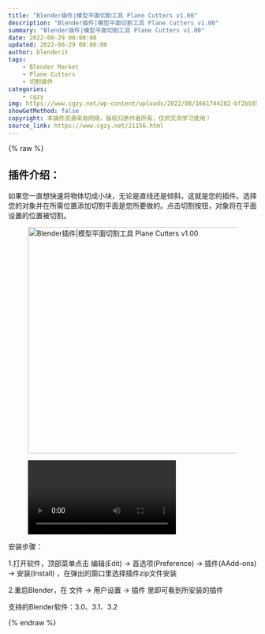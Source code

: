 ```yaml
---
title: "Blender插件|模型平面切割工具 Plane Cutters v1.00"
description: "Blender插件|模型平面切割工具 Plane Cutters v1.00"
summary: "Blender插件|模型平面切割工具 Plane Cutters v1.00"
date: 2022-08-29 00:00:00
updated: 2022-08-29 00:00:00
author: blenderit
tags: 
    - Blender Market
    - Plane Cutters
    - 切割插件
categories:
    - cgzy
img: https://www.cgzy.net/wp-content/uploads/2022/08/1661744282-bf2b585aaeb7a04.jpg
showGetMethod: false
copyright: 本插件资源来自网络，版权归原作者所有，仅供交流学习使用！
source_link: https://www.cgzy.net/21156.html
---
```


{% raw %}
<div class="wp-block-pandastudio-title"><div class="title_style_01"><h2 id="h2-0">插件介绍：</h2></div></div><p class="is-style-text-indent-2em">如果您一直想快速将物体切成小块，无论是直线还是倾斜，这就是您的插件。选择您的对象并在所需位置添加切割平面是您所要做的。点击切割按钮，对象将在平面设置的位置被切割。</p><div class="wp-block-image is-style-border-round-and-with-shadow"><figure class="aligncenter size-full"><img fetchpriority="high" decoding="async" width="512" height="458" src="https://www.cgzy.net/wp-content/uploads/2022/08/1661744282-bf2b585aaeb7a04.jpg" class="wp-image-21157" title="Blender插件|模型平面切割工具 Plane Cutters v1.00" alt="Blender插件|模型平面切割工具 Plane Cutters v1.00"></figure></div><figure class="wp-block-video aligncenter"><video controls src="https://cloud.video.taobao.com/play/u/717183932/p/1/e/6/t/1/375587895177.mp4"></video></figure><div class="wp-block-pandastudio-title"><div class="title_style_01"><p>安装步骤：</p></div></div><p>1.打开软件，顶部菜单点击 编辑(Edit) → 首选项(Preference) → 插件(AAdd-ons) → 安装(Install) ，在弹出的窗口里选择插件zip文件安装</p><p>2.重启Blender，在 文件 → 用户设置 → 插件 里即可看到所安装的插件</p><div class="wp-block-pandastudio-tips"><div class="tip success "><p>支持的Blender软件：3.0、3.1、3.2</p>
</div></div>
<div style="display: none">cgzy</div>
{% endraw %}